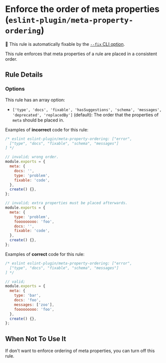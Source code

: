 # Enforce the order of meta properties (`eslint-plugin/meta-property-ordering`)

🔧 This rule is automatically fixable by the [`--fix` CLI option](https://eslint.org/docs/latest/user-guide/command-line-interface#--fix).

<!-- end auto-generated rule header -->

This rule enforces that meta properties of a rule are placed in a consistent order.

## Rule Details

### Options

This rule has an array option:

* `['type', 'docs', 'fixable', 'hasSuggestions', 'schema', 'messages', 'deprecated', 'replacedBy']` (default): The order that the properties of `meta` should be placed in.

Examples of **incorrect** code for this rule:

```js
/* eslint eslint-plugin/meta-property-ordering: ["error",
  ["type", "docs", "fixable", "schema", "messages"]
] */

// invalid; wrong order.
module.exports = {
  meta: {
    docs: '',
    type: 'problem',
    fixable: 'code',
  },
  create() {},
};

// invalid; extra properties must be placed afterwards.
module.exports = {
  meta: {
    type: 'problem',
    fooooooooo: 'foo',
    docs: '',
    fixable: 'code',
  },
  create() {},
};
```

Examples of **correct** code for this rule:

```js
/* eslint eslint-plugin/meta-property-ordering: ["error",
  ["type", "docs", "fixable", "schema", "messages"]
] */

// valid;
module.exports = {
  meta: {
    type: 'bar',
    docs: 'foo',
    messages: ['zoo'],
    fooooooooo: 'foo',
  },
  create() {},
};
```

## When Not To Use It

If don't want to enforce ordering of meta properties, you can turn off this rule.
